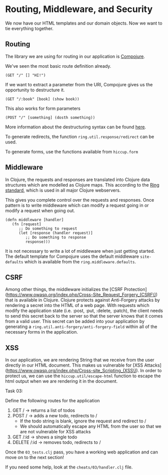 # Routing, Middleware, and Security

We now have our HTML templates and our domain objects. Now we want to tie everything together. 

## Routing

The library we are using for routing in our application is [Compojure](https://github.com/weavejester/compojure).

We've seen the most basic route definition already.

    (GET "/" [] "HI!")

If we want to extract a parameter from the URI, Compojure gives us the opportunity to destructure it.

    (GET "/:book" [book] (show book))

This also works for form parameters

    (POST "/" [something] (dosth something))

More information about the destructuring syntax can be found [here](https://github.com/weavejester/compojure/wiki/Destructuring-Syntax).

To generate redirects, the function `ring.util.response/redirect` can be used.

To generate forms, use the functions available from `hiccup.form`

## Middleware

In Clojure, the requests and responses are translated into Clojure data structures which are modelled as Clojure maps. This according to the [Ring standard](https://github.com/ring-clojure/ring/wiki/Concepts), which is used in all major Clojure webservers. 

This gives you complete control over the requests and responses. Once pattern is to write middleware which can modify a request going in or modify a request when going out.

    (defn middleware [handler]
       (fn [request]
          ;; Do something to request
          (let [response (handler request)]
             ;; Do something to response
             response)))

It is not necessary to write a lot of middleware when just getting started. The default template for Compojure uses the default middleware `site-defaults` which is available from the `ring.middleware.defaults`. 

## CSRF

Among other things, the middleware initializes the [CSRF Protection](https://www.owasp.org/index.php/Cross-Site_Request_Forgery_(CSRF\)) that is available in Clojure. Clojure protects against Anti-Forgery attacks by rendering a secret into the HTML of a web page. With requests which modify the application state (i.e. :post, :put, :delete, :patch), the client needs to send this secret back to the server so that the server knows that it comes from a valid user. This secret can be added into your application by generating a `ring.util.anti-forgery/anti-forgery-field` within all of the necessary forms in the application.

## XSS

In our application, we are rendering String that we receive from the user directly in our HTML document. This makes us vulnerable for [XSS Attacks](https://www.owasp.org/index.php/Cross-site_Scripting_(XSS\)). In order to protect us, we can use the `hiccup.util/escape-html` function to escape the html output when we are rendering it in the document.

Task 03:

Define the following routes for the application

1. GET / -> returns a list of todos
2. POST / -> adds a new todo, redirects to /
    * If the todo string is blank, ignore the request and redirect to /
    * We should automatically escape any HTML from the user so that we are not vulnerable for XSS attacks
3. GET /:id -> shows a single todo
4. DELETE /:id -> removes todo, redirects to /

Once the `03_tests.clj` pass, you have a working web application and can move on to the next section!

If you need some help, look at the `cheats/03/handler.clj` file.
